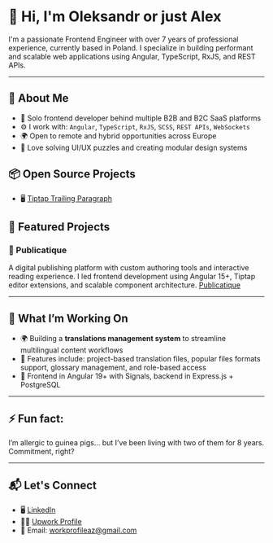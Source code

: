# 👋 Hi, I'm Oleksandr or just Alex

I'm a passionate Frontend Engineer with over 7 years of professional experience, currently based in Poland. I specialize in building performant and scalable web applications using Angular, TypeScript, RxJS, and REST APIs.

---

## 🚀 About Me

- 💼 Solo frontend developer behind multiple B2B and B2C SaaS platforms
- ⚙️ I work with: `Angular`, `TypeScript`, `RxJS`, `SCSS`, `REST APIs`, `WebSockets`
- 🌍 Open to remote and hybrid opportunities across Europe
- 🧠 Love solving UI/UX puzzles and creating modular design systems

## 📦 Open Source Projects
- 🖥 [Tiptap Trailing Paragraph](https://github.com/alexzavgorodnii/tiptap-trailing-paragraph)

## 📌 Featured Projects

### 📰 Publicatique
A digital publishing platform with custom authoring tools and interactive reading experience. I led frontend development using Angular 15+, Tiptap editor extensions, and scalable component architecture.
[Publicatique](https://publicatique.com)

---

## 📌 What I’m Working On

- 🌍 Building a **translations management system** to streamline multilingual content workflows
- 📁 Features include: project-based translation files, popular files formats support, glossary management, and role-based access
- 🧩 Frontend in Angular 19+ with Signals, backend in Express.js + PostgreSQL

---

## ⚡ Fun fact:

I’m allergic to guinea pigs… but I’ve been living with two of them for 8 years. Commitment, right?

---

## 📬 Let's Connect

- 🖥 [LinkedIn](https://www.linkedin.com/in/oleksandr-zavhorodnii-7a431955/)
- 🧑‍💻 [Upwork Profile](https://www.upwork.com/freelancers/~01134c35ef3eb8e2fe?mp_source=share)
- 📨 Email: workprofileaz@gmail.com
